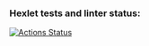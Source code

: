 ### Hexlet tests and linter status:
[![Actions Status](https://github.com/olegmarlat/python-project-50/actions/workflows/hexlet-check.yml/badge.svg)](https://github.com/olegmarlat/python-project-50/actions)